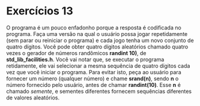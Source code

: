 # Exercícios 13

O programa é um pouco enfadonho porque a resposta é codificada no programa. Faça uma versão na qual o usuário possa jogar repetidamente (sem parar ou reiniciar o programa) e cada jogo tenha um novo conjunto de quatro dígitos. Você pode obter quatro dígitos aleatórios chamado quatro vezes o gerador de números randômicos **randint 10)**, de **std_lib_facilities.h**. Você vai notar que, se executar o programa retidamente, ele vai selecionar a mesma sequência de quatro dígitos cada vez que você iniciar o programa. Para evitar isto, peça ao usuário para fornecer um número (qualquer número) e chame **srand(n)**, sendo **n** o número fornecido pelo usuário, antes de chamar **randint(10)**. Esse **n** é chamado *semente*, e sementes diferentes fornecem sequências diferentes de valores aleatórios.
